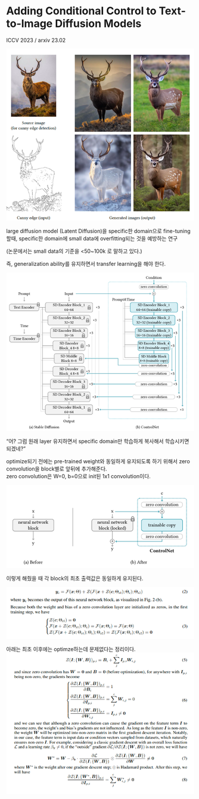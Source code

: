 Adding Conditional Control to Text-to-Image Diffusion Models
===
ICCV 2023 / arxiv 23.02  

![img.png](img.png)  

large diffusion model (Latent Diffusion)을 specific한 domain으로 fine-tuning할때,
specific한 domain에 small data에 overfitting되는 것을 예방하는 연구

(논문에서는 small data의 기준을 <50~100k 로 말하고 있다.)

즉, generalization ability를 유지하면서 transfer learning을 해야 한다.

![img_1.png](img_1.png)  

“어? 그럼 원래 layer 유지하면서 specific domain만 학습하게 복사해서 학습시키면 되겠네?”

optimize되기 전에는 pre-trained weight와 동일하게 유지되도록 하기 위해서 zero convolution을 block별로 앞뒤에 추가해준다.  
zero convolution은 W=0, b=0으로 init된 1x1 convolution이다.

![img_2.png](img_2.png)   

이렇게 해줬을 때 각 block의 최초 출력값은 동일하게 유지된다.

![img_3.png](img_3.png)  

아래는 최초 이후에는 optimze하는데 문제없다는 정리이다.  
![img_4.png](img_4.png)
